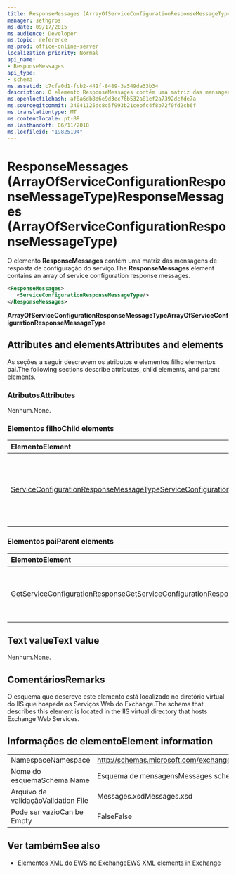 ```yaml
---
title: ResponseMessages (ArrayOfServiceConfigurationResponseMessageType)
manager: sethgros
ms.date: 09/17/2015
ms.audience: Developer
ms.topic: reference
ms.prod: office-online-server
localization_priority: Normal
api_name:
- ResponseMessages
api_type:
- schema
ms.assetid: c7cfa0d1-fcb2-441f-8489-3a549da33b34
description: O elemento ResponseMessages contém uma matriz das mensagens de resposta de configuração do serviço.
ms.openlocfilehash: af8a6db8d6e9d3ec76b532a81ef2a7392dcfde7a
ms.sourcegitcommit: 34041125dc8c5f993b21cebfc4f8b72f0fd2cb6f
ms.translationtype: MT
ms.contentlocale: pt-BR
ms.lasthandoff: 06/11/2018
ms.locfileid: "19825194"
---
```

# <a name="responsemessages-arrayofserviceconfigurationresponsemessagetype"></a><span data-ttu-id="a7fea-103">ResponseMessages (ArrayOfServiceConfigurationResponseMessageType)</span><span class="sxs-lookup"><span data-stu-id="a7fea-103">ResponseMessages (ArrayOfServiceConfigurationResponseMessageType)</span></span>

<span data-ttu-id="a7fea-104">O elemento **ResponseMessages** contém uma matriz das mensagens de resposta de configuração do serviço.</span><span class="sxs-lookup"><span data-stu-id="a7fea-104">The **ResponseMessages** element contains an array of service configuration response messages.</span></span> 
  
```XML
<ResponseMessages>
   <ServiceConfigurationResponseMessageType/>
</ResponseMessages>
```

 <span data-ttu-id="a7fea-105">**ArrayOfServiceConfigurationResponseMessageType**</span><span class="sxs-lookup"><span data-stu-id="a7fea-105">**ArrayOfServiceConfigurationResponseMessageType**</span></span>
## <a name="attributes-and-elements"></a><span data-ttu-id="a7fea-106">Attributes and elements</span><span class="sxs-lookup"><span data-stu-id="a7fea-106">Attributes and elements</span></span>

<span data-ttu-id="a7fea-107">As seções a seguir descrevem os atributos e elementos filho elementos pai.</span><span class="sxs-lookup"><span data-stu-id="a7fea-107">The following sections describe attributes, child elements, and parent elements.</span></span>
  
### <a name="attributes"></a><span data-ttu-id="a7fea-108">Atributos</span><span class="sxs-lookup"><span data-stu-id="a7fea-108">Attributes</span></span>

<span data-ttu-id="a7fea-109">Nenhum.</span><span class="sxs-lookup"><span data-stu-id="a7fea-109">None.</span></span>
  
### <a name="child-elements"></a><span data-ttu-id="a7fea-110">Elementos filho</span><span class="sxs-lookup"><span data-stu-id="a7fea-110">Child elements</span></span>

|<span data-ttu-id="a7fea-111">**Elemento**</span><span class="sxs-lookup"><span data-stu-id="a7fea-111">**Element**</span></span>|<span data-ttu-id="a7fea-112">**Descrição**</span><span class="sxs-lookup"><span data-stu-id="a7fea-112">**Description**</span></span>|
|:-----|:-----|
|[<span data-ttu-id="a7fea-113">ServiceConfigurationResponseMessageType</span><span class="sxs-lookup"><span data-stu-id="a7fea-113">ServiceConfigurationResponseMessageType</span></span>](serviceconfigurationresponsemessagetype.md) <br/> |<span data-ttu-id="a7fea-114">Contém as definições de configuração de serviço.</span><span class="sxs-lookup"><span data-stu-id="a7fea-114">Contains service configuration settings.</span></span> <span data-ttu-id="a7fea-115">Este elemento é obrigatório.</span><span class="sxs-lookup"><span data-stu-id="a7fea-115">This element is required.</span></span>  <br/> |
   
### <a name="parent-elements"></a><span data-ttu-id="a7fea-116">Elementos pai</span><span class="sxs-lookup"><span data-stu-id="a7fea-116">Parent elements</span></span>

|<span data-ttu-id="a7fea-117">**Elemento**</span><span class="sxs-lookup"><span data-stu-id="a7fea-117">**Element**</span></span>|<span data-ttu-id="a7fea-118">**Descrição**</span><span class="sxs-lookup"><span data-stu-id="a7fea-118">**Description**</span></span>|
|:-----|:-----|
|[<span data-ttu-id="a7fea-119">GetServiceConfigurationResponse</span><span class="sxs-lookup"><span data-stu-id="a7fea-119">GetServiceConfigurationResponse</span></span>](getserviceconfigurationresponse.md) <br/> |<span data-ttu-id="a7fea-120">Define uma resposta a uma solicitação GetServiceConfiguration.</span><span class="sxs-lookup"><span data-stu-id="a7fea-120">Defines a response to a GetServiceConfiguration request.</span></span>  <br/> |
   
## <a name="text-value"></a><span data-ttu-id="a7fea-121">Text value</span><span class="sxs-lookup"><span data-stu-id="a7fea-121">Text value</span></span>

<span data-ttu-id="a7fea-122">Nenhum.</span><span class="sxs-lookup"><span data-stu-id="a7fea-122">None.</span></span>
  
## <a name="remarks"></a><span data-ttu-id="a7fea-123">Comentários</span><span class="sxs-lookup"><span data-stu-id="a7fea-123">Remarks</span></span>

<span data-ttu-id="a7fea-124">O esquema que descreve este elemento está localizado no diretório virtual do IIS que hospeda os Serviços Web do Exchange.</span><span class="sxs-lookup"><span data-stu-id="a7fea-124">The schema that describes this element is located in the IIS virtual directory that hosts Exchange Web Services.</span></span>
  
## <a name="element-information"></a><span data-ttu-id="a7fea-125">Informações de elemento</span><span class="sxs-lookup"><span data-stu-id="a7fea-125">Element information</span></span>

|||
|:-----|:-----|
|<span data-ttu-id="a7fea-126">Namespace</span><span class="sxs-lookup"><span data-stu-id="a7fea-126">Namespace</span></span>  <br/> |http://schemas.microsoft.com/exchange/services/2006/messages  <br/> |
|<span data-ttu-id="a7fea-127">Nome do esquema</span><span class="sxs-lookup"><span data-stu-id="a7fea-127">Schema Name</span></span>  <br/> |<span data-ttu-id="a7fea-128">Esquema de mensagens</span><span class="sxs-lookup"><span data-stu-id="a7fea-128">Messages schema</span></span>  <br/> |
|<span data-ttu-id="a7fea-129">Arquivo de validação</span><span class="sxs-lookup"><span data-stu-id="a7fea-129">Validation File</span></span>  <br/> |<span data-ttu-id="a7fea-130">Messages.xsd</span><span class="sxs-lookup"><span data-stu-id="a7fea-130">Messages.xsd</span></span>  <br/> |
|<span data-ttu-id="a7fea-131">Pode ser vazio</span><span class="sxs-lookup"><span data-stu-id="a7fea-131">Can be Empty</span></span>  <br/> |<span data-ttu-id="a7fea-132">False</span><span class="sxs-lookup"><span data-stu-id="a7fea-132">False</span></span>  <br/> |
   
## <a name="see-also"></a><span data-ttu-id="a7fea-133">Ver também</span><span class="sxs-lookup"><span data-stu-id="a7fea-133">See also</span></span>



- [<span data-ttu-id="a7fea-134">Elementos XML do EWS no Exchange</span><span class="sxs-lookup"><span data-stu-id="a7fea-134">EWS XML elements in Exchange</span></span>](ews-xml-elements-in-exchange.md)

